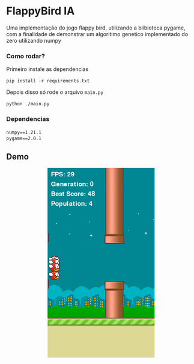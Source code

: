 # FlappyBird IA

Uma implementação do jogo flappy bird, utilizando a blibioteca pygame, com a finalidade de demonstrar um algoritimo genetico implementado do zero utilizando numpy

### Como rodar?
Primeiro instale as dependencias
    
    pip install -r requirements.txt

Depois disso só rode o arquivo `main.py`

    python ./main.py

### Dependencias

    numpy==1.21.1
    pygame==2.0.1


## Demo
<div style="display:flex; aling-itens: center; justify-content: center;">
<img src=".github/game.png" alt="game"> </img>
</div>